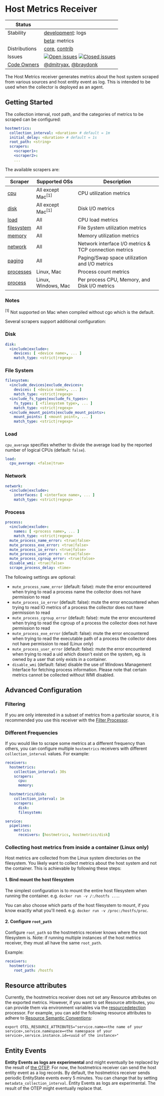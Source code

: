 # Host Metrics Receiver

<!-- status autogenerated section -->
| Status        |           |
| ------------- |-----------|
| Stability     | [development]: logs   |
|               | [beta]: metrics   |
| Distributions | [core], [contrib] |
| Issues        | [![Open issues](https://img.shields.io/github/issues-search/open-telemetry/opentelemetry-collector-contrib?query=is%3Aissue%20is%3Aopen%20label%3Areceiver%2Fhostmetrics%20&label=open&color=orange&logo=opentelemetry)](https://github.com/open-telemetry/opentelemetry-collector-contrib/issues?q=is%3Aopen+is%3Aissue+label%3Areceiver%2Fhostmetrics) [![Closed issues](https://img.shields.io/github/issues-search/open-telemetry/opentelemetry-collector-contrib?query=is%3Aissue%20is%3Aclosed%20label%3Areceiver%2Fhostmetrics%20&label=closed&color=blue&logo=opentelemetry)](https://github.com/open-telemetry/opentelemetry-collector-contrib/issues?q=is%3Aclosed+is%3Aissue+label%3Areceiver%2Fhostmetrics) |
| [Code Owners](https://github.com/open-telemetry/opentelemetry-collector-contrib/blob/main/CONTRIBUTING.md#becoming-a-code-owner)    | [@dmitryax](https://www.github.com/dmitryax), [@braydonk](https://www.github.com/braydonk) |

[development]: https://github.com/open-telemetry/opentelemetry-collector#development
[beta]: https://github.com/open-telemetry/opentelemetry-collector#beta
[core]: https://github.com/open-telemetry/opentelemetry-collector-releases/tree/main/distributions/otelcol
[contrib]: https://github.com/open-telemetry/opentelemetry-collector-releases/tree/main/distributions/otelcol-contrib
<!-- end autogenerated section -->

The Host Metrics receiver generates metrics about the host system scraped
from various sources and host entity event as log. This is intended to be
used when the collector is deployed as an agent.

## Getting Started

The collection interval, root path, and the categories of metrics to be scraped can be
configured:

```yaml
hostmetrics:
  collection_interval: <duration> # default = 1m
  initial_delay: <duration> # default = 1s
  root_path: <string>
  scrapers:
    <scraper1>:
    <scraper2>:
    ...
```

The available scrapers are:

| Scraper      | Supported OSs                | Description                                            |
| ------------ | ---------------------------- | ------------------------------------------------------ |
| [cpu]        | All except Mac<sup>[1]</sup> | CPU utilization metrics                                |
| [disk]       | All except Mac<sup>[1]</sup> | Disk I/O metrics                                       |
| [load]       | All                          | CPU load metrics                                       |
| [filesystem] | All                          | File System utilization metrics                        |
| [memory]     | All                          | Memory utilization metrics                             |
| [network]    | All                          | Network interface I/O metrics & TCP connection metrics |
| [paging]     | All                          | Paging/Swap space utilization and I/O metrics          |
| [processes]  | Linux, Mac                   | Process count metrics                                  |
| [process]    | Linux, Windows, Mac          | Per process CPU, Memory, and Disk I/O metrics          |

[cpu]: ./internal/scraper/cpuscraper/documentation.md
[disk]: ./internal/scraper/diskscraper/documentation.md
[filesystem]: ./internal/scraper/filesystemscraper/documentation.md
[load]: ./internal/scraper/loadscraper/documentation.md
[memory]: ./internal/scraper/memoryscraper/documentation.md
[network]: ./internal/scraper/networkscraper/documentation.md
[paging]: ./internal/scraper/pagingscraper/documentation.md
[processes]: ./internal/scraper/processesscraper/documentation.md
[process]: ./internal/scraper/processscraper/documentation.md

### Notes

<sup>[1]</sup> Not supported on Mac when compiled without cgo which is the default.

Several scrapers support additional configuration:

### Disk

```yaml
disk:
  <include|exclude>:
    devices: [ <device name>, ... ]
    match_type: <strict|regexp>
```

### File System

```yaml
filesystem:
  <include_devices|exclude_devices>:
    devices: [ <device name>, ... ]
    match_type: <strict|regexp>
  <include_fs_types|exclude_fs_types>:
    fs_types: [ <filesystem type>, ... ]
    match_type: <strict|regexp>
  <include_mount_points|exclude_mount_points>:
    mount_points: [ <mount point>, ... ]
    match_type: <strict|regexp>
```

### Load

`cpu_average` specifies whether to divide the average load by the reported number of logical CPUs (default: `false`).

```yaml
load:
  cpu_average: <false|true>
```

### Network

```yaml
network:
  <include|exclude>:
    interfaces: [ <interface name>, ... ]
    match_type: <strict|regexp>
```

### Process

```yaml
process:
  <include|exclude>:
    names: [ <process name>, ... ]
    match_type: <strict|regexp>
  mute_process_name_error: <true|false>
  mute_process_exe_error: <true|false>
  mute_process_io_error: <true|false>
  mute_process_user_error: <true|false>
  mute_process_cgroup_error: <true|false>
  disable_wmi: <true|false>
  scrape_process_delay: <time>
```

The following settings are optional:

- `mute_process_name_error` (default: false): mute the error encountered when trying to read a process name the collector does not have permission to read
- `mute_process_io_error` (default: false): mute the error encountered when trying to read IO metrics of a process the collector does not have permission to read
- `mute_process_cgroup_error` (default: false): mute the error encountered when trying to read the cgroup of a process the collector does not have permission to read
- `mute_process_exe_error` (default: false): mute the error encountered when trying to read the executable path of a process the collector does not have permission to read (Linux only)
- `mute_process_user_error` (default: false): mute the error encountered when trying to read a uid which doesn't exist on the system, eg. is owned by a user that only exists in a container.
- `disable_wmi` (default: false) disable the use of Windows Management Interface for fetching process information. Please note that certain metrics cannot be collected without WMI disabled.

## Advanced Configuration

### Filtering

If you are only interested in a subset of metrics from a particular source,
it is recommended you use this receiver with the
[Filter Processor](../../processor/filterprocessor).

### Different Frequencies

If you would like to scrape some metrics at a different frequency than others,
you can configure multiple `hostmetrics` receivers with different
`collection_interval` values. For example:

```yaml
receivers:
  hostmetrics:
    collection_interval: 30s
    scrapers:
      cpu:
      memory:

  hostmetrics/disk:
    collection_interval: 1m
    scrapers:
      disk:
      filesystem:

service:
  pipelines:
    metrics:
      receivers: [hostmetrics, hostmetrics/disk]
```

### Collecting host metrics from inside a container (Linux only)

Host metrics are collected from the Linux system directories on the filesystem.
You likely want to collect metrics about the host system and not the container.
This is achievable by following these steps:

#### 1. Bind mount the host filesystem

The simplest configuration is to mount the entire host filesystem when running
the container. e.g. `docker run -v /:/hostfs ...`.

You can also choose which parts of the host filesystem to mount, if you know
exactly what you'll need. e.g. `docker run -v /proc:/hostfs/proc`.

#### 2. Configure `root_path`

Configure `root_path` so the hostmetrics receiver knows where the root filesystem is.
Note: if running multiple instances of the host metrics receiver, they must all have
the same `root_path`.

Example:
```yaml
receivers:
  hostmetrics:
    root_path: /hostfs
```

## Resource attributes

Currently, the hostmetrics receiver does not set any Resource attributes on the exported metrics. However, if you want to set Resource attributes, you can provide them via environment variables via the [resourcedetection](https://github.com/open-telemetry/opentelemetry-collector-contrib/tree/main/processor/resourcedetectionprocessor#environment-variable) processor. For example, you can add the following resource attributes to adhere to [Resource Semantic Conventions](https://opentelemetry.io/docs/reference/specification/resource/semantic_conventions/):

```
export OTEL_RESOURCE_ATTRIBUTES="service.name=<the name of your service>,service.namespace=<the namespace of your service>,service.instance.id=<uuid of the instance>"
```
## Entity Events

**Entity Events as logs are experimental** and might eventually be replaced by the result of [the OTEP](https://github.com/open-telemetry/oteps/blob/main/text/entities/0256-entities-data-model.md#entity-events). For now, the hostmetrics receiver can send the host entity event as a log records. By default, the hostmetrics receiver sends periodic EntityState events every 5 minutes. You can change that by setting `metadata_collection_interval`. Entity Events as logs are experimental. The result of the OTEP might eventually replace that.

